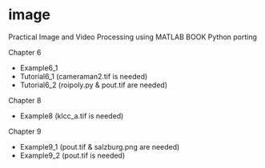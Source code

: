 # image

Practical Image and Video Processing using MATLAB BOOK
Python porting

Chapter 6
- Example6_1
- Tutorial6_1 (cameraman2.tif is needed)
- Tutorial6_2 (roipoly.py & pout.tif are needed)

Chapter 8
- Example8 (klcc_a.tif is needed)

Chapter 9
- Example9_1 (pout.tif & salzburg.png are needed)
- Example9_2 (pout.tif is needed)
